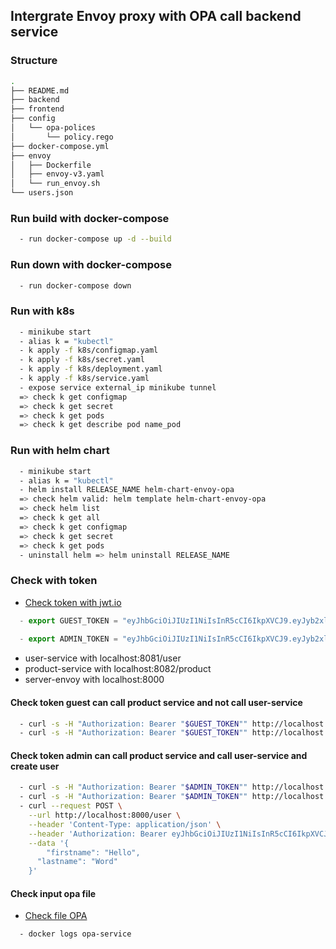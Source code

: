 ## Intergrate Envoy proxy with OPA call backend service

### Structure

```sh
.
├── README.md
├── backend
├── frontend
├── config
│   └── opa-polices
│       └── policy.rego
├── docker-compose.yml
├── envoy
│   ├── Dockerfile
│   ├── envoy-v3.yaml
│   └── run_envoy.sh
└── users.json
```

### Run build with docker-compose
```sh
  - run docker-compose up -d --build
```

### Run down with docker-compose
```sh
  - run docker-compose down
```

### Run with k8s
```sh
  - minikube start
  - alias k = "kubectl"
  - k apply -f k8s/configmap.yaml
  - k apply -f k8s/secret.yaml
  - k apply -f k8s/deployment.yaml
  - k apply -f k8s/service.yaml
  - expose service external_ip minikube tunnel
  => check k get configmap
  => check k get secret
  => check k get pods
  => check k get describe pod name_pod
```

### Run with helm chart
```sh
  - minikube start
  - alias k = "kubectl"
  - helm install RELEASE_NAME helm-chart-envoy-opa
  => check helm valid: helm template helm-chart-envoy-opa
  => check helm list
  => check k get all
  => check k get configmap
  => check k get secret
  => check k get pods
  - uninstall helm => helm uninstall RELEASE_NAME
```
### Check with token

- [Check token with jwt.io](https://jwt.io/)

```js
  - export GUEST_TOKEN = "eyJhbGciOiJIUzI1NiIsInR5cCI6IkpXVCJ9.eyJyb2xlIjoiZ3Vlc3QiLCJzdWIiOiJZV3hwWTJVPSIsIm5iZiI6MTUxNDg1MTEzOSwiZXhwIjoxNjQxMDgxNTM5fQ.VUsqwMR46q74tYu8DlzqfmcN9GXrPe5NtWsd0nf7N_o"
  
  - export ADMIN_TOKEN = "eyJhbGciOiJIUzI1NiIsInR5cCI6IkpXVCJ9.eyJyb2xlIjoiYWRtaW4iLCJzdWIiOiJZbTlpIiwibmJmIjoxNTE0ODUxMTM5LCJleHAiOjE2NDEwODE1Mzl9.IwRIjAvPwV1IuUoDVc0elP9bUquErxLcpYVPMe0-qZU"
```

- user-service with localhost:8081/user
- product-service with localhost:8082/product
- server-envoy with localhost:8000

#### Check token guest can call product service and not call user-service

```sh
  - curl -s -H "Authorization: Bearer "$GUEST_TOKEN"" http://localhost:8000/user
  - curl -s -H "Authorization: Bearer "$GUEST_TOKEN"" http://localhost:8000/product 
```

#### Check token admin can call product service and call user-service and create user

```sh
  - curl -s -H "Authorization: Bearer "$ADMIN_TOKEN"" http://localhost:8000/user
  - curl -s -H "Authorization: Bearer "$ADMIN_TOKEN"" http://localhost:8000/product 
  - curl --request POST \
    --url http://localhost:8000/user \
    --header 'Content-Type: application/json' \
    --header 'Authorization: Bearer eyJhbGciOiJIUzI1NiIsInR5cCI6IkpXVCJ9.eyJyb2xlIjoiYWRtaW4iLCJzdWIiOiJZbTlpIiwibmJmIjoxNTE0ODUxMTM5LCJleHAiOjE2NDEwODE1Mzl9.IwRIjAvPwV1IuUoDVc0elP9bUquErxLcpYVPMe0-qZU' \
    --data '{
	    "firstname": "Hello",
      "lastname": "Word"
    }'
```

#### Check input opa file

- [Check file OPA](https://play.openpolicyagent.org/)

```sh
  - docker logs opa-service
```

